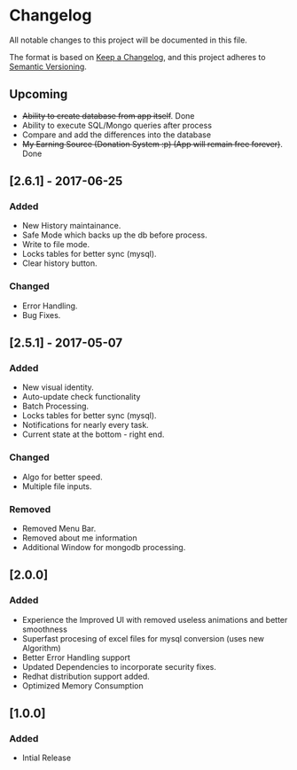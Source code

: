 # Changelog

All notable changes to this project will be documented in this file.

The format is based on [Keep a Changelog](https://keepachangelog.com/en/1.0.0/),
and this project adheres to [Semantic Versioning](https://semver.org/spec/v2.0.0.html).

## Upcoming

- <del>Ability to create database from app itself</del>. Done
- Ability to execute SQL/Mongo queries after process
- Compare and add the differences into the database
- <del>My Earning Source (Donation System :p) (App will remain free forever)</del>. Done

## [2.6.1] - 2017-06-25

### Added

- New History maintainance.
- Safe Mode which backs up the db before process.
- Write to file mode.
- Locks tables for better sync (mysql).
- Clear history button.

### Changed

- Error Handling.
- Bug Fixes.

## [2.5.1] - 2017-05-07

### Added

- New visual identity.
- Auto-update check functionality
- Batch Processing.
- Locks tables for better sync (mysql).
- Notifications for nearly every task.
- Current state at the bottom - right end.

### Changed

- Algo for better speed.
- Multiple file inputs.

### Removed

- Removed Menu Bar.
- Removed about me information
- Additional Window for mongodb processing.

## [2.0.0]

### Added

- Experience the Improved UI with removed useless animations and better smoothness
- Superfast procesing of excel files for mysql conversion (uses new Algorithm)
- Better Error Handling support
- Updated Dependencies to incorporate security fixes.
- Redhat distribution support added.
- Optimized Memory Consumption

## [1.0.0]

### Added

- Intial Release
